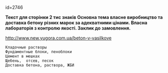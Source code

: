 id=2746 

__Текст для сторінки 2 тис знаків
Основна тема власне виробництво та доставка бетону різних марок за адекватними цінами. Власна лабораторія з контролю якості.
Заклик до замовлення.__

http://www.new.yugora.com.ua/beton-v-vasilkove

```Бетон от марки В7,5 до марки В30, пластичностью П1-П4
Кладочные растворы
Фундаментные блоки, пеноблоки
Цемент в мешках
Щебень,  отсев, песок
Доставка бетона, раствора, ЖБИ
```
